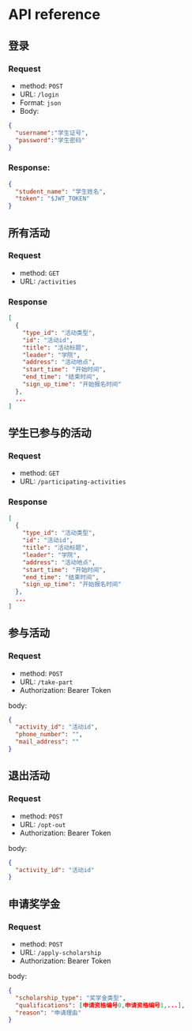 # API reference
## 登录
### Request
- method: `POST`
- URL: `/login`
- Format: `json`
- Body: 
```json
{
  "username":"学生证号",
  "password":"学生密码"
}
```

### Response:
```json
{
  "student_name": "学生姓名",
  "token": "$JWT_TOKEN"
}
```

## 所有活动
### Request
- method: `GET`
- URL: `/activities`

### Response
```json
[
  {
    "type_id": "活动类型",
    "id": "活动id",
    "title": "活动标题",
    "leader": "学院",
    "address": "活动地点", 
    "start_time": "开始时间",
    "end_time": "结束时间",
    "sign_up_time": "开始报名时间"
  },
  ...
]
```

## 学生已参与的活动
### Request
- method: `GET`
- URL: `/participating-activities`

### Response
```json
[
  {
    "type_id": "活动类型",
    "id": "活动id",
    "title": "活动标题",
    "leader": "学院",
    "address": "活动地点", 
    "start_time": "开始时间",
    "end_time": "结束时间",
    "sign_up_time": "开始报名时间"
  },
  ...
]
```

## 参与活动
### Request
- method: `POST`
- URL: `/take-part`
- Authorization: Bearer Token

body: 
```json
{
  "activity_id": "活动id",
  "phone_number": "",
  "mail_address": ""
}
```

## 退出活动
### Request
- method: `POST`
- URL: `/opt-out`
- Authorization: Bearer Token

body: 
```json
{
  "activity_id": "活动id"
}
```

## 申请奖学金
### Request
- method: `POST`
- URL: `/apply-scholarship`
- Authorization: Bearer Token

body: 
```json
{
  "scholarship_type": "奖学金类型",
  "qualifications": [申请资格编号0,申请资格编号1,...],
  "reason": "申请理由"
}
```